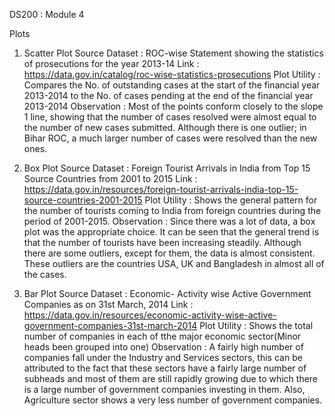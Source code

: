 DS200 : Module 4

Plots

1. Scatter Plot
Source Dataset : ROC-wise Statement showing the statistics of prosecutions for the year 2013-14
Link : https://data.gov.in/catalog/roc-wise-statistics-prosecutions
Plot Utility : Compares the No. of outstanding cases at the start of the financial year 2013-2014 to the No. of cases pending at the end of the financial year 2013-2014
Observation : Most of the points conform closely to the slope 1 line, showing that the number of cases resolved were almost equal to the number of new cases submitted. Although there is one outlier; in Bihar ROC, a much larger number of cases were resolved than the new ones.

2. Box Plot
Source Dataset : Foreign Tourist Arrivals in India from Top 15 Source Countries from 2001 to 2015
Link : https://data.gov.in/resources/foreign-tourist-arrivals-india-top-15-source-countries-2001-2015
Plot Utility : Shows the general pattern for the number of tourists coming to India from foreign countries during the period of 2001-2015.
Observation : Since there was a lot of data, a box plot was the appropriate choice. It can be seen that the general trend is that the number of tourists have been increasing steadily. Although there are some outliers, except for them, the data is almost consistent. These outliers are the countries USA, UK and Bangladesh in almost all of the cases.

3. Bar Plot
Source Dataset : Economic- Activity wise Active Government Companies as on 31st March, 2014
Link : https://data.gov.in/resources/economic-activity-wise-active-government-companies-31st-march-2014
Plot Utility : Shows the total number of companies in each of tthe major economic sector(Minor heads been grouped into one)
Observation : A fairly high number of companies fall under the Industry and Services sectors, this can be attributed to the fact that these sectors have a fairly large number of subheads and most of them are still rapidly growing due to which there is a large number of government companies investing in them. Also, Agriculture sector shows a very less number of government companies.

